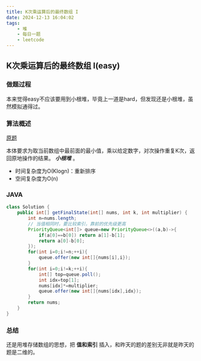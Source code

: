 ```yaml
---
title: K次乘运算后的最终数组 I
date: 2024-12-13 16:04:02
tags:
    - 堆
    - 每日一题
    - leetcode
---
```


## K次乘运算后的最终数组 I(easy)
### 做题过程
本来觉得easy不应该要用到小根堆，毕竟上一道是hard，但发现还是小根堆，虽然模拟通得过。

### 算法概述
[原题](https://leetcode.cn/problems/final-array-state-after-k-multiplication-operations-i/description/)

本体要求为取当前数组中最前面的最小值，乘以给定数字，对次操作重复K次，返回原地操作的结果。 ***小根堆*** 。
- 时间复杂度为O(Klogn)：重新排序
- 空间复杂度为O(n)

### JAVA
```java
class Solution {
    public int[] getFinalState(int[] nums, int k, int multiplier) {
        int n=nums.length;
        // 当值相同时，要比较索引，靠前的优先级更高
        PriorityQueue<int[]> queue=new PriorityQueue<>((a,b)->{
            if(a[0]==b[0]) return a[1]-b[1];
            return a[0]-b[0];
        });
        for(int i=0;i!=n;++i){
            queue.offer(new int[]{nums[i],i});
        }
        for(int i=0;i!=k;++i){
            int[] top=queue.poll();
            int idx=top[1];
            nums[idx]*=multiplier;
            queue.offer(new int[]{nums[idx],idx});
        }
        return nums;
    }
}
```

### 总结
还是用堆存储数组的思想，把 **值和索引** 插入，和昨天的题的差别无非就是昨天的题是二维的。
 
